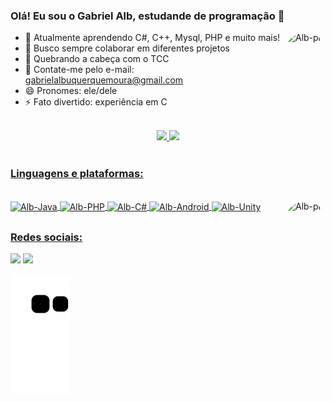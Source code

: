 ### Olá! Eu sou o Gabriel Alb, estudande de programação  👾

<img align="right" alt="Alb-pic" height="150" style="border-radius:50px;" src="https://data.whicdn.com/images/349487873/original.gif">

- 🌱 Atualmente aprendendo C#, C++, Mysql, PHP e muito mais!
- 👯 Busco sempre colaborar em diferentes projetos
- 🤔 Quebrando a cabeça com o TCC
- 📧 Contate-me pelo e-mail: gabrielalbuquerquemoura@gmail.com
- 😄 Pronomes: ele/dele
- ⚡ Fato divertido: experiência em C

<br>
<div align="center">
  <a href="https://github.com/GabrielAlbSilv">
  <img height="180em" src="https://github-readme-stats.vercel.app/api?username=GabrielAlbSilv&show_icons=true&theme=algolia&include_all_commits=true&count_private=true"/>
  <img height="180em" src="https://github-readme-stats.vercel.app/api/top-langs/?username=GabrielAlbSilv&layout=compact&langs_count=7&theme=algolia"/>
</div>

  <br>
  <h3> Linguagens e plataformas: </h3>
  <div style="display: inline_block"><br>
  <img align="center" alt="Alb-Java" height="30" width="40" src="https://cdn.jsdelivr.net/gh/devicons/devicon/icons/java/java-original.svg">
  <img align="center" alt="Alb-PHP" height="30" width="40" src="https://cdn.jsdelivr.net/gh/devicons/devicon/icons/php/php-original.svg">
  <img align="center" alt="Alb-C#" height="30" width="40" src="https://cdn.jsdelivr.net/gh/devicons/devicon/icons/csharp/csharp-original.svg">
  <img align="center" alt="Alb-Android" height="30" width="40" src="https://cdn.jsdelivr.net/gh/devicons/devicon/icons/android/android-original.svg">
  <img align="center" alt="Alb-Unity" height="30" width="40" src="https://cdn.jsdelivr.net/gh/devicons/devicon/icons/unity/unity-original.svg">
  <img align="right" alt="Alb-pic" height="150" style="border-radius:50px;" src="https://avatars.githubusercontent.com/u/88353364?s=400&u=da6b3961f68245e58eed4c8c5e2a75429230069e&v=4">
</div>
  
  
   ##
 
<div> 
  <h3> Redes sociais: </h3>
  <a href="https://www.instagram.com/gabriel_albsilv/" target="_blank"><img src="https://img.shields.io/badge/-Instagram-%23E4405F?style=for-the-badge&logo=instagram&logoColor=white" target="_blank"></a>
  <a href="https://twitter.com/Gabrielkkkji" target="_blank"><img src=	"https://img.shields.io/badge/Twitter-1DA1F2?style=for-the-badge&logo=twitter&logoColor=white" target="_blank"></a>
</div>

![Snake animation](https://github.com/GabrielAlbSilv/GabrielAlbSilv/blob/output/github-contribution-grid-snake.svg)
 
 
